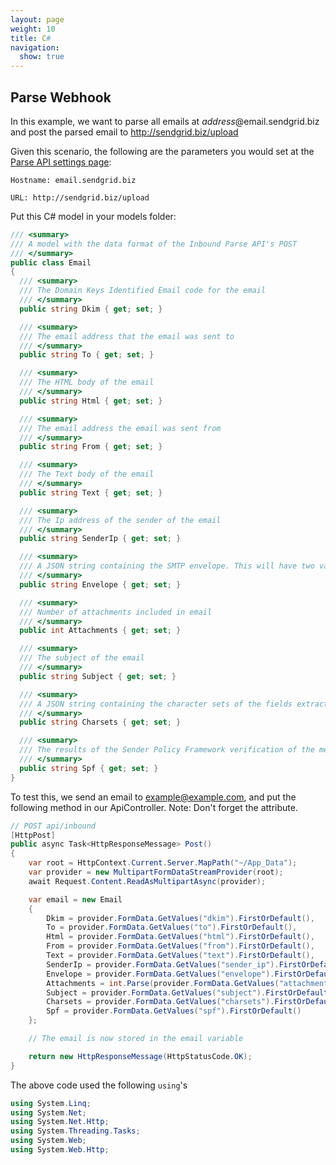 ```yaml
---
layout: page
weight: 10
title: C#
navigation:
  show: true
---
```


## 	Parse Webhook
 	
In this example, we want to parse all emails at *address*@email.sendgrid.biz and post the parsed email to http://sendgrid.biz/upload

Given this scenario, the following are the parameters you would set at the [Parse API settings page]({{site.site_url}}/developer/reply):

```
Hostname: email.sendgrid.biz
```

```
URL: http://sendgrid.biz/upload
```

 Put this C\# model in your models folder:

```csharp
/// <summary>
/// A model with the data format of the Inbound Parse API's POST
/// </summary>
public class Email
{
  /// <summary>
  /// The Domain Keys Identified Email code for the email
  /// </summary>
  public string Dkim { get; set; }

  /// <summary>
  /// The email address that the email was sent to
  /// </summary>
  public string To { get; set; }

  /// <summary>
  /// The HTML body of the email
  /// </summary>
  public string Html { get; set; }

  /// <summary>
  /// The email address the email was sent from
  /// </summary>
  public string From { get; set; }

  /// <summary>
  /// The Text body of the email
  /// </summary>
  public string Text { get; set; }

  /// <summary>
  /// The Ip address of the sender of the email
  /// </summary>
  public string SenderIp { get; set; }

  /// <summary>
  /// A JSON string containing the SMTP envelope. This will have two variables: to, which is an array of recipients, and from, which is the return path for the message.
  /// </summary>
  public string Envelope { get; set; }

  /// <summary>
  /// Number of attachments included in email
  /// </summary>
  public int Attachments { get; set; }

  /// <summary>
  /// The subject of the email
  /// </summary>
  public string Subject { get; set; }

  /// <summary>
  /// A JSON string containing the character sets of the fields extracted from the message.
  /// </summary>
  public string Charsets { get; set; }

  /// <summary>
  /// The results of the Sender Policy Framework verification of the message sender and receiving IP address.
  /// </summary>
  public string Spf { get; set; }
}
```

 To test this, we send an email to example@example.com, and put the following method in our ApiController. Note: Don't forget the attribute.

```csharp
// POST api/inbound
[HttpPost]
public async Task<HttpResponseMessage> Post()
{
	var root = HttpContext.Current.Server.MapPath("~/App_Data");
	var provider = new MultipartFormDataStreamProvider(root);
	await Request.Content.ReadAsMultipartAsync(provider);

	var email = new Email
	{
		Dkim = provider.FormData.GetValues("dkim").FirstOrDefault(),
		To = provider.FormData.GetValues("to").FirstOrDefault(),
		Html = provider.FormData.GetValues("html").FirstOrDefault(),
		From = provider.FormData.GetValues("from").FirstOrDefault(),
		Text = provider.FormData.GetValues("text").FirstOrDefault(),
		SenderIp = provider.FormData.GetValues("sender_ip").FirstOrDefault(),
		Envelope = provider.FormData.GetValues("envelope").FirstOrDefault(),
		Attachments = int.Parse(provider.FormData.GetValues("attachments").FirstOrDefault()),
		Subject = provider.FormData.GetValues("subject").FirstOrDefault(),
		Charsets = provider.FormData.GetValues("charsets").FirstOrDefault(),
		Spf = provider.FormData.GetValues("spf").FirstOrDefault()
	};

	// The email is now stored in the email variable

	return new HttpResponseMessage(HttpStatusCode.OK);
}
```

The above code used the following `using`'s

```csharp
using System.Linq;
using System.Net;
using System.Net.Http;
using System.Threading.Tasks;
using System.Web;
using System.Web.Http;
```
